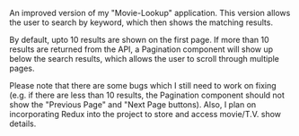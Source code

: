 An improved version of my "Movie-Lookup" application. This version allows the user to search by keyword, which then shows the matching results.

By default, upto 10 results are shown on the first page. If more than 10 results are returned from the API, a Pagination component will show up below the search results, which allows the user to scroll through multiple pages.

Please note that there are some bugs which I still need to work on fixing (e.g. if there are less than 10 results, the Pagination component should not show the "Previous Page" and "Next Page buttons). Also, I plan on incorporating Redux into the project to store and access movie/T.V. show details.

